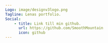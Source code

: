 ```yaml
---
Logo: image/designv3logo.png
Tagline: Lenas portfolio.
Social:
    - title: Link till min github.
      url: https://github.com/SmoothMountain
      icon: github
---
```

